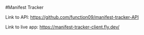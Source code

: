 #Manifest Tracker

Link to API: https://github.com/function09/manifest-tracker-API

Link to live app: https://manifest-tracker-client.fly.dev/
